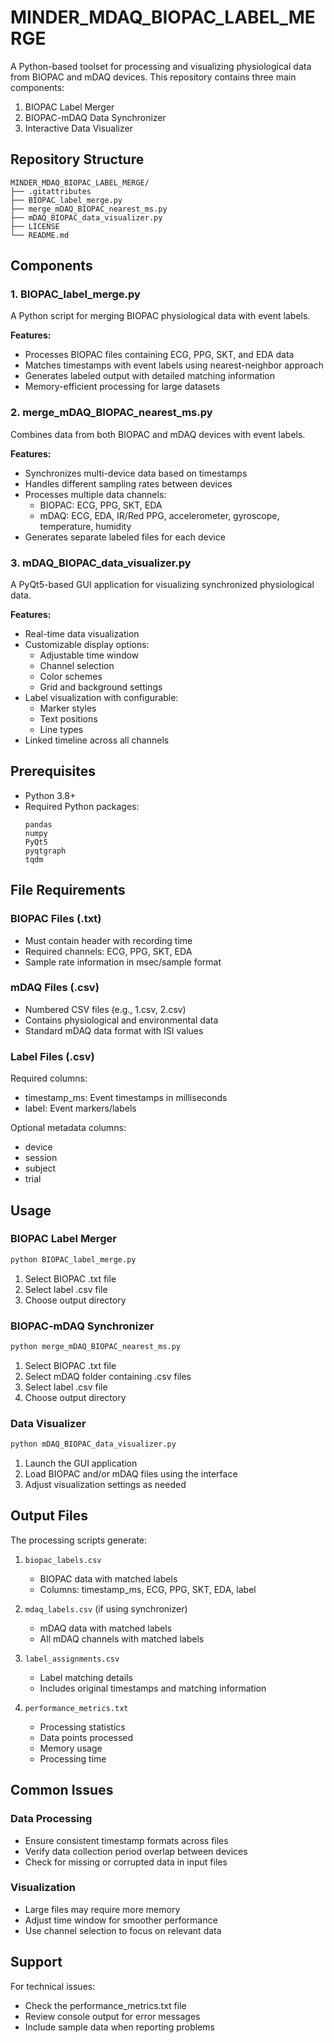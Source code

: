 # MINDER_MDAQ_BIOPAC_LABEL_MERGE

A Python-based toolset for processing and visualizing physiological data from BIOPAC and mDAQ devices. This repository contains three main components:

1. BIOPAC Label Merger
2. BIOPAC-mDAQ Data Synchronizer
3. Interactive Data Visualizer

## Repository Structure

```
MINDER_MDAQ_BIOPAC_LABEL_MERGE/
├── .gitattributes
├── BIOPAC_label_merge.py
├── merge_mDAQ_BIOPAC_nearest_ms.py
├── mDAQ_BIOPAC_data_visualizer.py
├── LICENSE
└── README.md
```

## Components

### 1. BIOPAC_label_merge.py

A Python script for merging BIOPAC physiological data with event labels.

**Features:**
- Processes BIOPAC files containing ECG, PPG, SKT, and EDA data
- Matches timestamps with event labels using nearest-neighbor approach
- Generates labeled output with detailed matching information
- Memory-efficient processing for large datasets

### 2. merge_mDAQ_BIOPAC_nearest_ms.py

Combines data from both BIOPAC and mDAQ devices with event labels.

**Features:**
- Synchronizes multi-device data based on timestamps
- Handles different sampling rates between devices
- Processes multiple data channels:
  - BIOPAC: ECG, PPG, SKT, EDA
  - mDAQ: ECG, EDA, IR/Red PPG, accelerometer, gyroscope, temperature, humidity
- Generates separate labeled files for each device

### 3. mDAQ_BIOPAC_data_visualizer.py

A PyQt5-based GUI application for visualizing synchronized physiological data.

**Features:**
- Real-time data visualization
- Customizable display options:
  - Adjustable time window
  - Channel selection
  - Color schemes
  - Grid and background settings
- Label visualization with configurable:
  - Marker styles
  - Text positions
  - Line types
- Linked timeline across all channels

## Prerequisites

- Python 3.8+
- Required Python packages:
  ```
  pandas
  numpy
  PyQt5
  pyqtgraph
  tqdm
  ```

## File Requirements

### BIOPAC Files (.txt)
- Must contain header with recording time
- Required channels: ECG, PPG, SKT, EDA
- Sample rate information in msec/sample format

### mDAQ Files (.csv)
- Numbered CSV files (e.g., 1.csv, 2.csv)
- Contains physiological and environmental data
- Standard mDAQ data format with ISI values

### Label Files (.csv)
Required columns:
- timestamp_ms: Event timestamps in milliseconds
- label: Event markers/labels

Optional metadata columns:
- device
- session
- subject
- trial

## Usage

### BIOPAC Label Merger
```python
python BIOPAC_label_merge.py
```
1. Select BIOPAC .txt file
2. Select label .csv file
3. Choose output directory

### BIOPAC-mDAQ Synchronizer
```python
python merge_mDAQ_BIOPAC_nearest_ms.py
```
1. Select BIOPAC .txt file
2. Select mDAQ folder containing .csv files
3. Select label .csv file
4. Choose output directory

### Data Visualizer
```python
python mDAQ_BIOPAC_data_visualizer.py
```
1. Launch the GUI application
2. Load BIOPAC and/or mDAQ files using the interface
3. Adjust visualization settings as needed

## Output Files

The processing scripts generate:

1. `biopac_labels.csv`
   - BIOPAC data with matched labels
   - Columns: timestamp_ms, ECG, PPG, SKT, EDA, label

2. `mdaq_labels.csv` (if using synchronizer)
   - mDAQ data with matched labels
   - All mDAQ channels with matched labels

3. `label_assignments.csv`
   - Label matching details
   - Includes original timestamps and matching information

4. `performance_metrics.txt`
   - Processing statistics
   - Data points processed
   - Memory usage
   - Processing time

## Common Issues

### Data Processing
- Ensure consistent timestamp formats across files
- Verify data collection period overlap between devices
- Check for missing or corrupted data in input files

### Visualization
- Large files may require more memory
- Adjust time window for smoother performance
- Use channel selection to focus on relevant data

## Support

For technical issues:
- Check the performance_metrics.txt file
- Review console output for error messages
- Include sample data when reporting problems